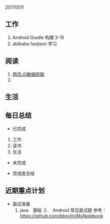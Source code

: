 20170511

工作
---
1. Android Gradle 构建 3-15
2. abibaba fastjson 学习

阅读
----
1. [网页JS数据抓取](http://www.jianshu.com/p/4fe8bb1ea984)
2.


生活
----


每日总结
--------
- 已完成
 1. 工作
 2. 读书
 3. 生活

- 未完成

- 完成度总结
 

近期重点计划
-----------
- 面试准备
  1. java　基础
  ２.　Android 常见面试题 参考：https://github.com/bboylin/MyNotebook

